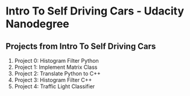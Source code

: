 # Intro To Self Driving Cars - Udacity Nanodegree

## Projects from Intro To Self Driving Cars

1. Project 0: Histogram Filter Python
2. Project 1: Implement Matrix Class
3. Project 2: Translate Python to C++
4. Project 3: Histogram Filter C++
5. Project 4: Traffic Light Classifier
